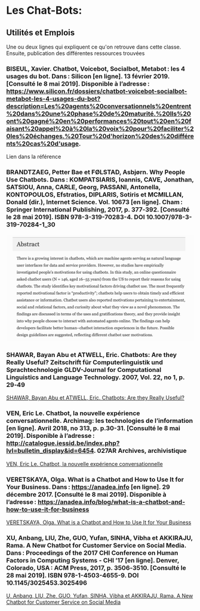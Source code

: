 # Les Chat-Bots:

## Utilités et Emplois

Une ou deux lignes qui expliquent ce qu'on retrouve dans cette classe. Ensuite, publication des différentes ressources trouvées

### BISEUL, Xavier. Chatbot, Voicebot, Socialbot, Metabot : les 4 usages du bot. Dans : Silicon [en ligne]. 13 février 2019. [Consulté le 8 mai 2019]. Disponible à l’adresse : https://www.silicon.fr/dossiers/chatbot-voicebot-socialbot-metabot-les-4-usages-du-bot?description=Les%20agents%20conversationnels%20entrent%20dans%20une%20phase%20de%20maturité.%20Ils%20ont%20gagné%20en%20performances%20tout%20en%20faisant%20appel%20à%20la%20voix%20pour%20faciliter%20les%20échanges.%20Tour%20d'horizon%20des%20différents%20cas%20d'usage.

Lien dans la référence

### BRANDTZAEG, Petter Bae et FØLSTAD, Asbjørn. Why People Use Chatbots. Dans : KOMPATSIARIS, Ioannis, CAVE, Jonathan, SATSIOU, Anna, CARLE, Georg, PASSANI, Antonella, KONTOPOULOS, Efstratios, DIPLARIS, Sotiris et MCMILLAN, Donald (dir.), Internet Science. Vol. 10673 [en ligne]. Cham : Springer International Publishing, 2017, p. 377‑392. [Consulté le 28 mai 2019]. ISBN 978-3-319-70283-4. DOI 10.1007/978-3-319-70284-1_30

![BRANDTZAEG, Petter Bae et FØLSTAD, Asbjørn. Why People Use Chatbots](image_folder/bd-les_chat-bots-uti_emplois/why_peope_use_chatbots-abstract.png)

### SHAWAR, Bayan Abu et ATWELL, Eric. Chatbots: Are they Really Useful? Zeitschrift für Computerlinguistik und Sprachtechnologie GLDV-Journal for Computational Linguistics and Language Technology. 2007, Vol. 22, no 1, p. 29‑49

[SHAWAR, Bayan Abu et ATWELL, Eric. Chatbots: Are they Really Useful?](image_folder/bd-les_chat-bots-uti_emplois/chatbots_are_they_really_useful.pdf)

### VEN, Eric Le. Chatbot, la nouvelle expérience conversationnelle. Archimag: les technologies de l’information [en ligne]. Avril 2018, no 313, p. p.30-31. [Consulté le 8 mai 2019]. Disponible à l’adresse : http://catalogue.iessid.be/index.php?lvl=bulletin_display&id=6454. 027AR Archives, archivistique

[VEN, Eric Le. Chatbot, la nouvelle expérience conversationnelle](image_folder/ba-les_chat-bots-def/chatbot-nouvelle_experience_conversationelle-archimag_313-avril-2018.pdf)

### VERETSKAYA, Olga. What is a Chatbot and How to Use It for Your Business. Dans : https://anadea.info [en ligne]. 29 décembre 2017. [Consulté le 8 mai 2019]. Disponible à l’adresse : https://anadea.info/blog/what-is-a-chatbot-and-how-to-use-it-for-business

[VERETSKAYA, Olga. What is a Chatbot and How to Use It for Your Business](image_folder/bd-les_chat-bots-uti_emplois/what_is_chatbot_and_how_to_use_it_for_your_business-anadea.pdf)

### XU, Anbang, LIU, Zhe, GUO, Yufan, SINHA, Vibha et AKKIRAJU, Rama. A New Chatbot for Customer Service on Social Media. Dans : Proceedings of the 2017 CHI Conference on Human Factors in Computing Systems  - CHI ’17 [en ligne]. Denver, Colorado, USA : ACM Press, 2017, p. 3506‑3510. [Consulté le 28 mai 2019]. ISBN 978-1-4503-4655-9. DOI 10.1145/3025453.3025496

[U, Anbang, LIU, Zhe, GUO, Yufan, SINHA, Vibha et AKKIRAJU, Rama. A New Chatbot for Customer Service on Social Media](image_folder/bd-les_chat-bots-uti_emplois/new_chatbot_for_customer_service.pdf)
